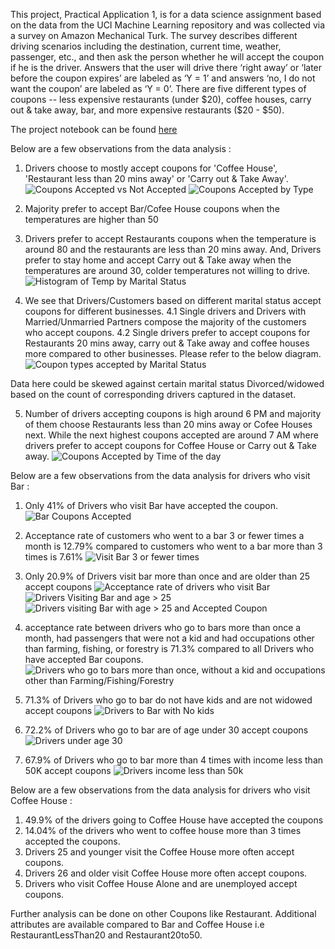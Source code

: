 This project, Practical Application 1, is for a data science assignment based on the data from the UCI Machine Learning repository and was collected via a survey on Amazon Mechanical Turk. The survey describes different driving scenarios including the destination, current time, weather, passenger, etc., and then ask the person whether he will accept the coupon if he is the driver. Answers that the user will drive there ‘right away’ or ‘later before the coupon expires’ are labeled as ‘Y = 1’ and answers ‘no, I do not want the coupon’ are labeled as ‘Y = 0’. There are five different types of coupons -- less expensive restaurants (under $20), coffee houses, carry out & take away, bar, and more expensive restaurants ($20 - $50). 

The project notebook can be found [here](./prompt.ipynb)

Below are a few observations from the data analysis : 

1. Drivers choose to mostly accept coupons for 'Coffee House', 'Restaurant less than 20 mins away' or 'Carry out & Take Away'.
![Coupons Accepted vs Not Accepted](./images/pie-q4.png) ![Coupons Accepted by Type](./images/pie-q4-type.png)

2. Majority prefer to accept Bar/Cofee House coupons when the temperatures are higher than 50

3. Drivers prefer to accept Restaurants coupons when the temperature is around 80 and the restaurants are less than 20 mins away. And, Drivers prefer to stay home and accept Carry out & Take away when the temperatures are around 30, colder temperatures not willing to drive.
![Histogram of Temp by Marital Status](./images/q6-hist-temp.png)

4. We see that Drivers/Customers based on different marital status accept coupons for different businesses.
    4.1 Single drivers and Drivers with Married/Unmarried Partners compose the majority of the customers who accept coupons.
    4.2 Single drivers prefer to accept coupons for Restaurants 20 mins away, carry out & Take away and coffee houses more compared to other businesses. Please refer to the below diagram.
![Coupon types accepted by Marital Status](./images/q6-hist-marital.png)

Data here could be skewed against certain marital status Divorced/widowed based on the count of corresponding drivers captured in the dataset.

5. Number of drivers accepting coupons is high around 6 PM and majority of them choose Restaurants less than 20 mins away or Cofee Houses next. While the next highest coupons accepted are around 7 AM where drivers prefer to accept coupons for Coffee House or Carry out & Take away. 
![Coupons Accepted by Time of the day](./images/timeoftheday-types.png)




Below are a few observations from the data analysis for drivers who visit Bar : 

1. Only 41% of Drivers who visit Bar have accepted the coupon.
![Bar Coupons Accepted](./images/bar-q2.png)

2. Acceptance rate of customers who went to a bar 3 or fewer times a month is 12.79% compared to customers who went to a bar more than 3 times is 7.61%
![Visit Bar 3 or fewer times](./images/bar-q3-hist.png)

3. Only 20.9% of Drivers visit bar more than once and are older than 25 accept coupons
![Acceptance rate of drivers who visit Bar](./images/bar-q4.png) ![Drivers Visiting Bar and age > 25](./images/bar-q4-hist.png) ![Drivers visiting Bar with age > 25 and Accepted Coupon](./images/bar-q4-hist-age25.png)

4. acceptance rate between drivers who go to bars more than once a month, had passengers that were not a kid and had occupations other than farming, fishing, or forestry is 71.3% compared to all Drivers who have accepted Bar coupons.
![Drivers who go to bars more than once, without a kid and occupations other than Farming/Fishing/Forestry](./images/bar-q5.png)

5. 71.3% of Drivers who go to bar do not have kids and are not widowed accept coupons
![Drivers to Bar with No kids](./images/bar-q6-1.png)

6. 72.2% of Drivers who go to bar are of age under 30 accept coupons
![Drivers under age 30](./images/bar-q6-2.png)

7. 67.9% of Drivers who go to bar more than 4 times with income less than 50K accept coupons
![Drivers income less than 50k](./images/bar-q6-3.png)



Below are a few observations from the data analysis for drivers who visit Coffee House : 

1. 49.9% of the drivers going to Coffee House have accepted the coupons
2. 14.04% of the drivers who went to coffee house more than 3 times accepted the coupons.
3. Drivers 25 and younger visit the Coffee House more often accept coupons.
4. Drivers 26 and older visit Coffee House more often accept coupons.
5. Drivers who visit Coffee House Alone and are unemployed accept coupons.


Further analysis can be done on other Coupons like Restaurant. Additional attributes are available compared to Bar and Coffee House i.e RestaurantLessThan20 and Restaurant20to50.

